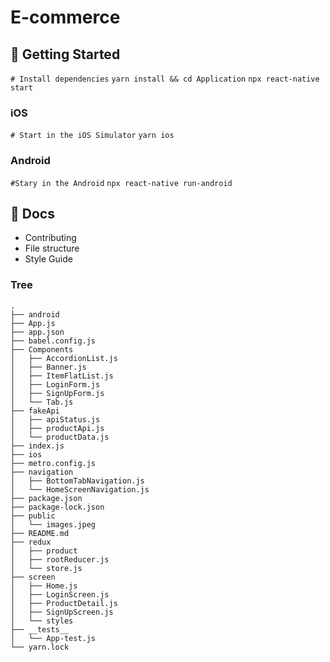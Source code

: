 # E-commerce
## :rocket: Getting Started
`# Install dependencies`
`yarn install && cd Application`
`npx react-native start`
### iOS
`# Start in the iOS Simulator`
`yarn ios`
### Android
`#Stary in the Android`
`npx react-native run-android`
## :open_book: Docs
* Contributing
* File structure
* Style Guide
### Tree
```
.
├── android
├── App.js
├── app.json
├── babel.config.js
├── Components
│   ├── AccordionList.js
│   ├── Banner.js
│   ├── ItemFlatList.js
│   ├── LoginForm.js
│   ├── SignUpForm.js
│   └── Tab.js
├── fakeApi
│   ├── apiStatus.js
│   ├── productApi.js
│   └── productData.js
├── index.js
├── ios
├── metro.config.js
├── navigation
│   ├── BottomTabNavigation.js
│   └── HomeScreenNavigation.js
├── package.json
├── package-lock.json
├── public
│   └── images.jpeg
├── README.md
├── redux
│   ├── product
│   ├── rootReducer.js
│   └── store.js
├── screen
│   ├── Home.js
│   ├── LoginScreen.js
│   ├── ProductDetail.js
│   ├── SignUpScreen.js
│   └── styles
├── __tests__
│   └── App-test.js
└── yarn.lock
```
